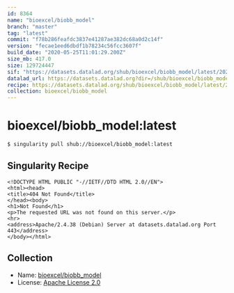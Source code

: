 ```yaml
---
id: 8364
name: "bioexcel/biobb_model"
branch: "master"
tag: "latest"
commit: "f78b286feafdc3837e41287ae382dc68a0d2c14f"
version: "fecae1eed6dbdf1b78234c56fcc3607f"
build_date: "2020-05-25T11:01:29.200Z"
size_mb: 417.0
size: 129724447
sif: "https://datasets.datalad.org/shub/bioexcel/biobb_model/latest/2020-05-25-f78b286f-fecae1ee/fecae1eed6dbdf1b78234c56fcc3607f.sif"
datalad_url: https://datasets.datalad.org?dir=/shub/bioexcel/biobb_model/latest/2020-05-25-f78b286f-fecae1ee/
recipe: https://datasets.datalad.org/shub/bioexcel/biobb_model/latest/2020-05-25-f78b286f-fecae1ee/Singularity
collection: bioexcel/biobb_model
---
```


# bioexcel/biobb_model:latest

```bash
$ singularity pull shub://bioexcel/biobb_model:latest
```

## Singularity Recipe

```singularity
<!DOCTYPE HTML PUBLIC "-//IETF//DTD HTML 2.0//EN">
<html><head>
<title>404 Not Found</title>
</head><body>
<h1>Not Found</h1>
<p>The requested URL was not found on this server.</p>
<hr>
<address>Apache/2.4.38 (Debian) Server at datasets.datalad.org Port 443</address>
</body></html>
```

## Collection

 - Name: [bioexcel/biobb_model](https://github.com/bioexcel/biobb_model)
 - License: [Apache License 2.0](https://api.github.com/licenses/apache-2.0)

